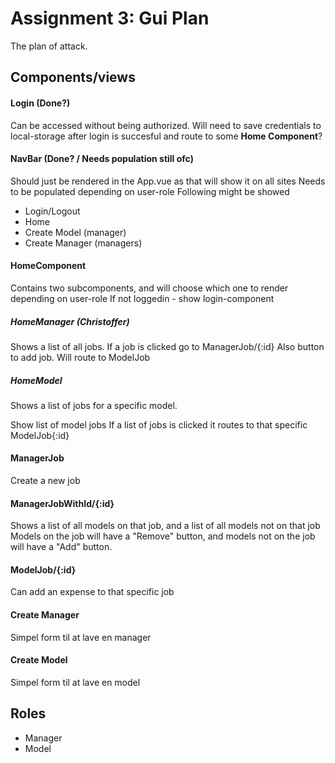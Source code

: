 # Assignment 3: Gui Plan

The plan of attack.

## Components/views

#### Login (Done?)

Can be accessed without being authorized.
Will need to save credentials to local-storage after login is succesful and route to some **Home Component**?

#### NavBar (Done? / Needs population still ofc)

Should just be rendered in the App.vue as that will show it on all sites
Needs to be populated depending on user-role
Following might be showed

-   Login/Logout
-   Home
-   Create Model (manager)
-   Create Manager (managers)

#### HomeComponent

Contains two subcomponents, and will choose which one to render depending on user-role
If not loggedin - show login-component

##### HomeManager (Christoffer)

Shows a list of all jobs. If a job is clicked go to ManagerJob/{:id}
Also button to add job. Will route to ModelJob

##### HomeModel

Shows a list of jobs for a specific model.

Show list of model jobs
If a list of jobs is clicked it routes to that specific ModelJob{:id}

#### ManagerJob

Create a new job

#### ManagerJobWithId/{:id}

Shows a list of all models on that job, and a list of all models not on that job
Models on the job will have a "Remove" button, and models not on the job will have a "Add" button.

#### ModelJob/{:id}

Can add an expense to that specific job

#### Create Manager

Simpel form til at lave en manager

#### Create Model

Simpel form til at lave en model

## Roles

-   Manager
-   Model
